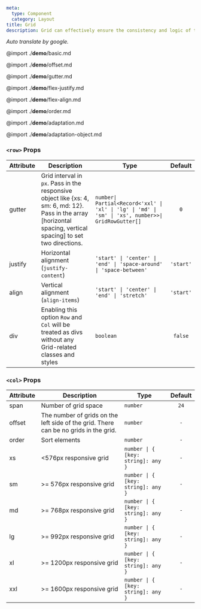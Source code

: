 ```yaml
meta:
  type: Component
  category: Layout
title: Grid
description: Grid can effectively ensure the consistency and logic of the page, strengthen teamwork and unity.
```

*Auto translate by google.*

@import ./__demo__/basic.md

@import ./__demo__/offset.md

@import ./__demo__/gutter.md

@import ./__demo__/flex-justify.md

@import ./__demo__/flex-align.md

@import ./__demo__/order.md

@import ./__demo__/adaptation.md

@import ./__demo__/adaptation-object.md


### `<row>` Props

|Attribute|Description|Type|Default|
|---|---|---|:---:|
|gutter|Grid interval in `px`. Pass in the responsive object like {xs: 4, sm: 6, md: 12}. Pass in the array [horizontal spacing, vertical spacing] to set two directions.|`number\| Partial<Record<'xxl' \| 'xl' \| 'lg' \| 'md' \| 'sm' \| 'xs', number>>\| GridRowGutter[]`|`0`|
|justify|Horizontal alignment (`justify-content`)|`'start' \| 'center' \| 'end' \| 'space-around' \| 'space-between'`|`'start'`|
|align|Vertical alignment (`align-items`)|`'start' \| 'center' \| 'end' \| 'stretch'`|`'start'`|
|div|Enabling this option `Row` and `Col` will be treated as divs without any Grid-related classes and styles|`boolean`|`false`|




### `<col>` Props

|Attribute|Description|Type|Default|
|---|---|---|:---:|
|span|Number of grid space|`number`|`24`|
|offset|The number of grids on the left side of the grid. There can be no grids in the grid.|`number`|`-`|
|order|Sort elements|`number`|`-`|
|xs|<576px responsive grid|`number \| { [key: string]: any }`|`-`|
|sm|>= 576px responsive grid|`number \| { [key: string]: any }`|`-`|
|md|>= 768px responsive grid|`number \| { [key: string]: any }`|`-`|
|lg|>= 992px responsive grid|`number \| { [key: string]: any }`|`-`|
|xl|>= 1200px responsive grid|`number \| { [key: string]: any }`|`-`|
|xxl|>= 1600px responsive grid|`number \| { [key: string]: any }`|`-`|


